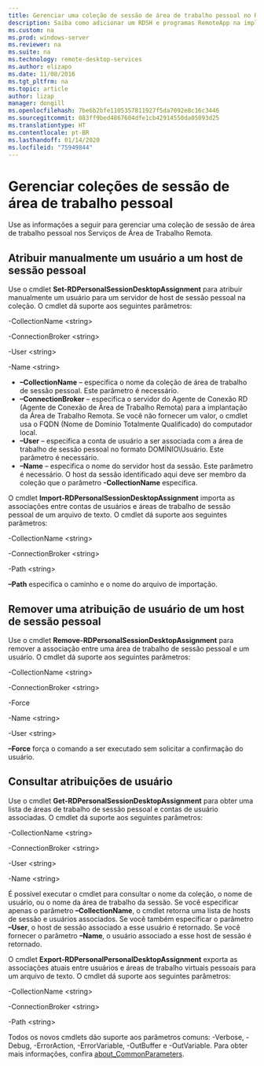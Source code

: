 ```yaml
---
title: Gerenciar uma coleção de sessão de área de trabalho pessoal no RDS
description: Saiba como adicionar um RDSH e programas RemoteApp na implantação do RDS.
ms.custom: na
ms.prod: windows-server
ms.reviewer: na
ms.suite: na
ms.technology: remote-desktop-services
ms.author: elizapo
ms.date: 11/08/2016
ms.tgt_pltfrm: na
ms.topic: article
author: lizap
manager: dongill
ms.openlocfilehash: 7be6b2bfe1105357811927f5da7092e8c16c3446
ms.sourcegitcommit: 083ff9bed4867604dfe1cb42914550da05093d25
ms.translationtype: HT
ms.contentlocale: pt-BR
ms.lasthandoff: 01/14/2020
ms.locfileid: "75949844"
---
```

# <a name="manage-your-personal-desktop-session-collections"></a>Gerenciar coleções de sessão de área de trabalho pessoal

Use as informações a seguir para gerenciar uma coleção de sessão de área de trabalho pessoal nos Serviços de Área de Trabalho Remota.

## <a name="manually-assign-a-user-to-a-personal-session-host"></a>Atribuir manualmente um usuário a um host de sessão pessoal
Use o cmdlet **Set-RDPersonalSessionDesktopAssignment** para atribuir manualmente um usuário para um servidor de host de sessão pessoal na coleção. O cmdlet dá suporte aos seguintes parâmetros:

-CollectionName \<string\>

-ConnectionBroker \<string\> 

-User \<string\>

-Name \<string\>

- **–CollectionName** – especifica o nome da coleção de área de trabalho de sessão pessoal. Este parâmetro é necessário.
- **–ConnectionBroker** – especifica o servidor do Agente de Conexão RD (Agente de Conexão de Área de Trabalho Remota) para a implantação da Área de Trabalho Remota. Se você não fornecer um valor, o cmdlet usa o FQDN (Nome de Domínio Totalmente Qualificado) do computador local.
- **–User** – especifica a conta de usuário a ser associada com a área de trabalho de sessão pessoal no formato DOMÍNIO\Usuário. Este parâmetro é necessário.
- **–Name** – especifica o nome do servidor host da sessão. Este parâmetro é necessário. O host da sessão identificado aqui deve ser membro da coleção que o parâmetro **-CollectionName** especifica.

O cmdlet **Import-RDPersonalSessionDesktopAssignment** importa as associações entre contas de usuários e áreas de trabalho de sessão pessoal de um arquivo de texto. O cmdlet dá suporte aos seguintes parâmetros:

-CollectionName \<string\>

-ConnectionBroker \<string\>

-Path \<string>

**–Path** especifica o caminho e o nome do arquivo de importação.
 
## <a name="removing-a-user-assignment-from-a-personal-session-host"></a>Remover uma atribuição de usuário de um host de sessão pessoal
Use o cmdlet **Remove-RDPersonalSessionDesktopAssignment** para remover a associação entre uma área de trabalho de sessão pessoal e um usuário. O cmdlet dá suporte aos seguintes parâmetros:

-CollectionName \<string\>

-ConnectionBroker \<string\>

-Force

-Name \<string\>

-User \<string\>

**–Force** força o comando a ser executado sem solicitar a confirmação do usuário.

## <a name="query-user-assignments"></a>Consultar atribuições de usuário
Use o cmdlet **Get-RDPersonalSessionDesktopAssignment** para obter uma lista de áreas de trabalho de sessão pessoal e contas de usuário associadas. O cmdlet dá suporte aos seguintes parâmetros:

-CollectionName \<string\>

-ConnectionBroker \<string\>

-User \<string\>

-Name \<string\>

É possível executar o cmdlet para consultar o nome da coleção, o nome de usuário, ou o nome da área de trabalho da sessão. Se você especificar apenas o parâmetro **–CollectionName**, o cmdlet retorna uma lista de hosts de sessão e usuários associados. Se você também especificar o parâmetro **–User**, o host de sessão associado a esse usuário é retornado. Se você fornecer o parâmetro **–Name**, o usuário associado a esse host de sessão é retornado. 


O cmdlet **Export-RDPersonalPersonalDesktopAssignment** exporta as associações atuais entre usuários e áreas de trabalho virtuais pessoais para um arquivo de texto. O cmdlet dá suporte aos seguintes parâmetros:

-CollectionName \<string\>

-ConnectionBroker \<string\>

-Path \<string\>


Todos os novos cmdlets dão suporte aos parâmetros comuns: -Verbose, -Debug, -ErrorAction, -ErrorVariable, -OutBuffer e -OutVariable. Para obter mais informações, confira [about_CommonParameters](https://go.microsoft.com/fwlink/p/?LinkID=113216).
